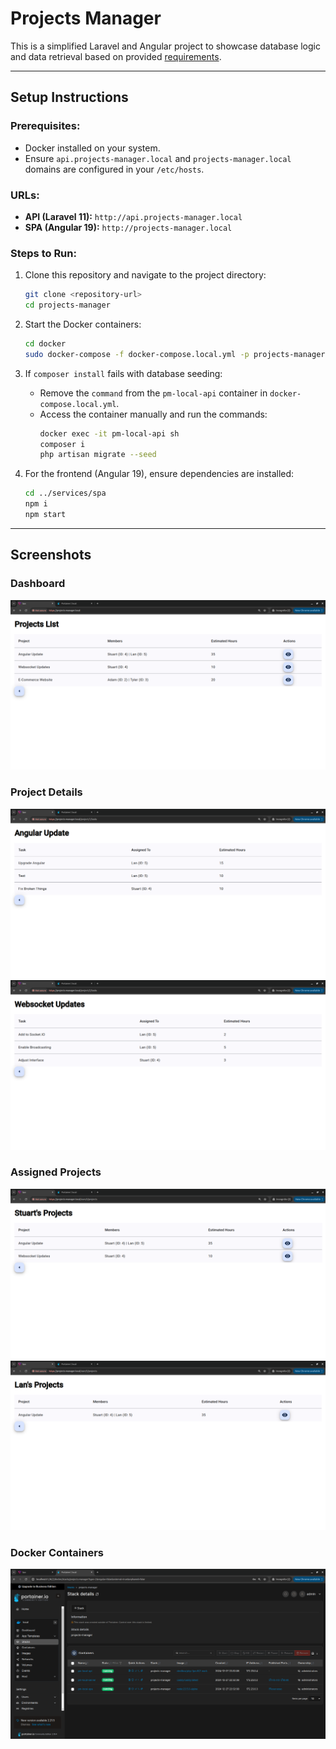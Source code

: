 
# Projects Manager

This is a simplified Laravel and Angular project to showcase database logic and data retrieval based on provided [requirements](./SampleProject.pdf).

---

## Setup Instructions

### Prerequisites:
- Docker installed on your system.
- Ensure `api.projects-manager.local` and `projects-manager.local` domains are configured in your `/etc/hosts`.

### URLs:
- **API (Laravel 11):** `http://api.projects-manager.local`
- **SPA (Angular 19):** `http://projects-manager.local`

### Steps to Run:
1. Clone this repository and navigate to the project directory:
   ```bash
   git clone <repository-url>
   cd projects-manager
   ```

2. Start the Docker containers:
   ```bash
   cd docker
   sudo docker-compose -f docker-compose.local.yml -p projects-manager up -d
   ```

3. If `composer install` fails with database seeding:
    - Remove the `command` from the `pm-local-api` container in `docker-compose.local.yml`.
    - Access the container manually and run the commands:
      ```bash
      docker exec -it pm-local-api sh
      composer i
      php artisan migrate --seed
      ```

4. For the frontend (Angular 19), ensure dependencies are installed:
   ```bash
   cd ../services/spa
   npm i
   npm start
   ```

---

## Screenshots

### Dashboard
![Dashboard Screenshot](./screenshots/1.png)

### Project Details
![Angular Update Details](./screenshots/2.png)
![Websocket Updates](./screenshots/5.png)

### Assigned Projects
![Assigned Projects for Stuart](./screenshots/3.png)
![Assigned Projects for Lan](./screenshots/4.png)

### Docker Containers
![Portainer](./screenshots/6.png)